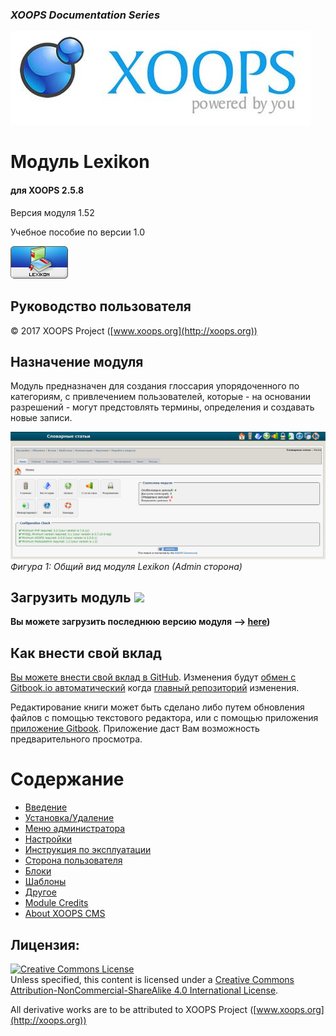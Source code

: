 ### _XOOPS Documentation Series_
![logoXoops.jpg](assets/logoXoops.jpg)

# Модуль Lexikon
#### для XOOPS 2.5.8

Версия модуля 1.52

Учебное пособие по версии 1.0
      
![logoModule.png](assets/logoModule.png)
            
## Руководство пользователя

© 2017 XOOPS Project ([www.xoops.org](http://xoops.org))  

## Назначение модуля 

Модуль предназначен для создания глоссария упорядоченного по категориям, с привлечением пользователей, которые - на основании разрешений - могут предстовлять термины, определения и создавать новые записи.

![image001.png](assets/image001.png)
*Фигура 1: Общий вид модуля Lexikon (Admin сторона)*

## Загрузить модуль ![](http://xoops.org/images/forkit.png) 

**Вы можете загрузить последнюю версию модуля --> [here](https://github.com/XoopsModules25x/lexikon))** 

## Как внести свой вклад

[Вы можете внести свой вклад в GitHub](https://github.com/XoopsDocs/lexikon-tutorial). Изменения будут [обмен с Gitbook.io автоматический](https://www.gitbook.com/book/xoops/lexikon-tutorial/activity) когда [главный репозиторий](https://github.com/XoopsDocs/lexikon-tutorial) изменения.

Редактирование книги может быть сделано либо путем обновления файлов с помощью текстового редактора, или с помощью приложения [приложение Gitbook](https://github.com/GitbookIO/editor/blob/master/README.md). Приложение даст Вам возможность предварительного просмотра.

# Содержание

* [Введение](book/0introduction.md)
* [Установка/Удаление](book/1install.md)
* [Меню администратора](book/2administration.md)
* [Настройки](book/3preferences.md)
* [Инструкция по эксплуатации](book/4operations.md)
* [Сторона пользователя](book/5userside.md)
* [Блоки](book/6blocks.md)
* [Шаблоны](book/7templates.md)
* [Другое](book/8other.md)
* [Module Credits](book/9credits.md)
* [About XOOPS CMS](book/10aboutxoops.md)

## Лицензия:

<a rel="license" href="http://creativecommons.org/licenses/by-nc-sa/4.0/"><img alt="Creative Commons License" style="border-width:0" src="https://i.creativecommons.org/l/by-nc-sa/4.0/88x31.png" /></a><br />Unless specified, this content is licensed under a <a rel="license" href="http://creativecommons.org/licenses/by-nc-sa/4.0/">Creative Commons Attribution-NonCommercial-ShareAlike 4.0 International License</a>.

All derivative works are to be attributed to XOOPS Project ([www.xoops.org](http://xoops.org))
